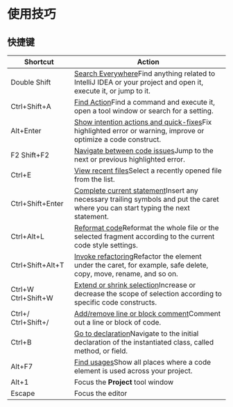 # 使用技巧



## 快捷键



| Shortcut            | Action                                                       |
| ------------------- | ------------------------------------------------------------ |
| Double Shift        | [Search Everywhere](https://www.jetbrains.com/help/idea/searching-everywhere.html)Find anything related to IntelliJ IDEA or your project and open it, execute it, or jump to it. |
| Ctrl+Shift+A        | [Find Action](https://www.jetbrains.com/help/idea/searching-everywhere.html#find_action)Find a command and execute it, open a tool window or search for a setting. |
| Alt+Enter           | [Show intention actions and quick-fixes](https://www.jetbrains.com/help/idea/intention-actions.html)Fix highlighted error or warning, improve or optimize a code construct. |
| F2 Shift+F2         | [Navigate between code issues](https://www.jetbrains.com/help/idea/navigating-through-the-source-code.html#navigate-errors-warnings)Jump to the next or previous highlighted error. |
| Ctrl+E              | [View recent files](https://www.jetbrains.com/help/idea/navigating-through-the-source-code.html#recent_files)Select a recently opened file from the list. |
| Ctrl+Shift+Enter    | [Complete current statement](https://www.jetbrains.com/help/idea/working-with-source-code.html#editor_statement_select)Insert any necessary trailing symbols and put the caret where you can start typing the next statement. |
| Ctrl+Alt+L          | [Reformat code](https://www.jetbrains.com/help/idea/reformat-and-rearrange-code.html#reformat_code)Reformat the whole file or the selected fragment according to the current code style settings. |
| Ctrl+Shift+Alt+T    | [Invoke refactoring](https://www.jetbrains.com/help/idea/refactoring-source-code.html)Refactor the element under the caret, for example, safe delete, copy, move, rename, and so on. |
| Ctrl+W Ctrl+Shift+W | [Extend or shrink selection](https://www.jetbrains.com/help/idea/working-with-source-code.html)Increase or decrease the scope of selection according to specific code constructs. |
| Ctrl+/ Ctrl+Shift+/ | [Add/remove line or block comment](https://www.jetbrains.com/help/idea/working-with-source-code.html#editor_lines_code_blocks)Comment out a line or block of code. |
| Ctrl+B              | [Go to declaration](https://www.jetbrains.com/help/idea/navigating-through-the-source-code.html#go_to_declaration)Navigate to the initial declaration of the instantiated class, called method, or field. |
| Alt+F7              | [Find usages](https://www.jetbrains.com/help/idea/find-highlight-usages.html#find-usages)Show all places where a code element is used across your project. |
| Alt+1               | Focus the **Project** tool window                            |
| Escape              | Focus the editor                                             |